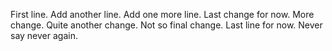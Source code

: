 First line.
Add another line.
Add one more line.
Last change for now.
More change.
Quite another change.
Not so final change.
Last line for now.
Never say never again.